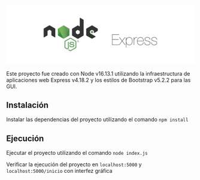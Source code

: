 ![Portada](/assets/NodejsServerPortada.png "Portada NodejsServer")

Este proyecto fue creado con Node v16.13.1 utilizando la infraestructura de aplicaciones web Express v4.18.2 y los estilos de Bootstrap v5.2.2 para las GUI.

## Instalación

Instalar las dependencias del proyecto utilizando el comando `npm install`

## Ejecución

Ejecutar el proyecto utilizando el comando `node index.js`

Verificar la ejecución del proyecto en `localhost:5000` y `localhost:5000/inicio` con interfez gráfica
